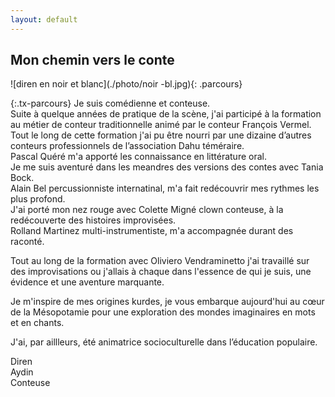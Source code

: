 ```yaml
---
layout: default
---
```

## Mon chemin vers le conte
![diren en noir et blanc](./photo/noir -bl.jpg){: .parcours}

{:.tx-parcours}
Je suis comédienne et conteuse.  
Suite à quelque années de pratique de la scène, j'ai participé à la
formation au métier de conteur traditionnelle animé par le conteur
François Vermel.  
Tout le long de cette formation j'ai pu être nourri par une dizaine
d’autres conteurs professionnels de l’association Dahu téméraire.  
Pascal Quéré m'a apporté les connaissance en littérature oral.  
Je me suis aventuré dans les meandres des versions des contes avec Tania
Bock.  
Alain Bel percussionniste internatinal, m'a fait redécouvrir mes rythmes
les plus profond.  
J'ai porté mon nez rouge avec Colette Migné clown conteuse, à la
redécouverte des histoires improvisées.  
Rolland Martinez multi-instrumentiste, m'a accompagnée durant des raconté.
  
Tout au long de la formation avec Oliviero Vendraminetto j'ai travaillé
sur des improvisations ou j'allais à chaque dans l'essence de qui je suis,
une évidence et une aventure marquante.   
  
Je m'inspire de mes origines kurdes, je vous embarque aujourd'hui au cœur
de la Mésopotamie pour une exploration des mondes imaginaires en mots et
en chants.   

J'ai, par aillleurs, été animatrice socioculturelle dans l’éducation
populaire.

<div class="logo-parcours">
<p>
  Diren <br />
  Aydin <br />
  Conteuse
</p>
</div>
